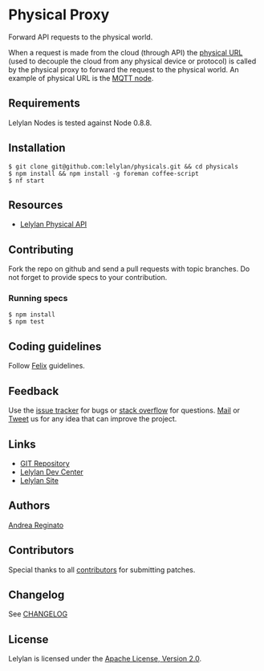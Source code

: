 # Physical Proxy

Forward API requests to the physical world. 

When a request is made from the cloud (through API) the [physical URL](http://dev.lelylan.com/api#get-a-device) (used to decouple the cloud from any physical device or protocol) is called by the physical proxy to forward the request to the physical world. An example of physical URL is the [MQTT node](https://github.com/lelylan/nodes).


## Requirements

Lelylan Nodes is tested against Node 0.8.8.


## Installation

    $ git clone git@github.com:lelylan/physicals.git && cd physicals
    $ npm install && npm install -g foreman coffee-script
    $ nf start


## Resources

* [Lelylan Physical API](http://dev.lelylan.com/api#api-physical)
 

## Contributing

Fork the repo on github and send a pull requests with topic branches.
Do not forget to provide specs to your contribution.


### Running specs

    $ npm install
    $ npm test


## Coding guidelines

Follow [Felix](http://nodeguide.com/style.html) guidelines.


## Feedback

Use the [issue tracker](http://github.com/lelylan/physicals/issues) for bugs or [stack overflow](http://stackoverflow.com/questions/tagged/lelylan) for questions.
[Mail](mailto:dev@lelylan.com) or [Tweet](http://twitter.com/lelylan) us for any idea that can improve the project.


## Links

* [GIT Repository](http://github.com/lelylan/physicals)
* [Lelylan Dev Center](http://dev.lelylan.com)
* [Lelylan Site](http://lelylan.com)


## Authors

[Andrea Reginato](https://www.linkedin.com/in/andreareginato)


## Contributors

Special thanks to all [contributors](https://github.com/lelylan/physicals/contributors)
for submitting patches.


## Changelog

See [CHANGELOG](https://github.com/lelylan/physicals/blob/master/CHANGELOG.md)


## License

Lelylan is licensed under the [Apache License, Version 2.0](http://www.apache.org/licenses/LICENSE-2.0).
